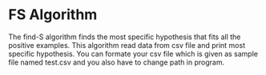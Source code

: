 # FS Algorithm
 The find-S algorithm finds the most specific hypothesis that fits all the positive examples. This algorithm read data from csv file and print most specific hypothesis. You can formate your csv file which is given as sample file named test.csv and you also have to change path in program.
